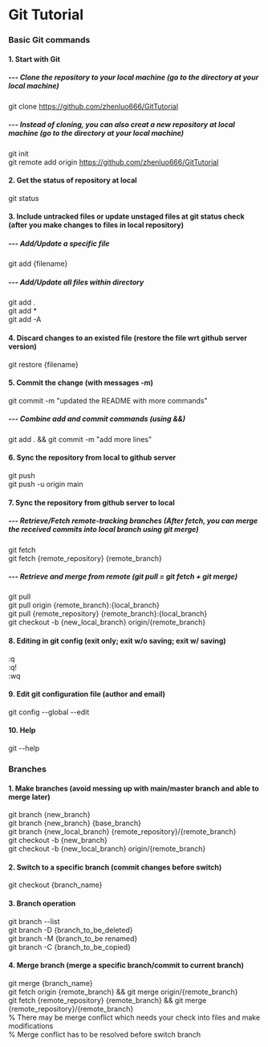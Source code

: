 # Git Tutorial
###  Basic Git commands
#### 1. Start with Git
##### --- Clone the repository to your local machine (go to the directory at your local machine)
git clone https://github.com/zhenluo666/GitTutorial
##### --- Instead of cloning, you can also creat a new repository at local machine (go to the directory at your local machine)
git init  
git remote add origin https://github.com/zhenluo666/GitTutorial  
#### 2. Get the status of repository at local
git status
#### 3. Include untracked files or update unstaged files at git status check (after you make changes to files in local repository)
##### --- Add/Update a specific file
git add {filename}
##### --- Add/Update all files within directory
git add .  
git add *  
git add -A
#### 4. Discard changes to an existed file (restore the file wrt github server version)
git restore {filename}
#### 5. Commit the change (with messages -m)
git commit -m "updated the README with more commands"
##### --- Combine add and commit commands (using &&)
git add . && git commit -m "add more lines"
#### 6. Sync the repository from local to github server
git push  
git push -u origin main
#### 7. Sync the repository from github server to local
##### --- Retrieve/Fetch remote-tracking branches (After fetch, you can merge the received commits into local branch using git merge)
git fetch  
git fetch {remote_repository} {remote_branch}
##### --- Retrieve and merge from remote (git pull = git fetch + git merge)
git pull  
git pull origin {remote_branch}:{local_branch}  
git pull {remote_repository} {remote_branch}:{local_branch}  
git checkout -b {new_local_branch} origin/{remote_branch}
#### 8. Editing in git config (exit only; exit w/o saving; exit w/ saving)
:q  
:q!  
:wq  
#### 9. Edit git configuration file (author and email)
git config --global --edit
#### 10. Help
git --help
### Branches
#### 1. Make branches (avoid messing up with main/master branch and able to merge later)
git branch {new_branch}  
git branch {new_branch} {base_branch}  
git branch {new_local_branch} {remote_repository}/{remote_branch}  
git checkout -b {new_branch}  
git checkout -b {new_local_branch} origin/{remote_branch}  
#### 2. Switch to a specific branch (commit changes before switch)
git checkout {branch_name}
#### 3. Branch operation
git branch --list  
git branch -D {branch_to_be_deleted}  
git branch -M {branch_to_be renamed}  
git branch -C {branch_to_be_copied}
#### 4. Merge branch (merge a specific branch/commit to current branch)
git merge {branch_name}  
git fetch origin {remote_branch} && git merge origin/{remote_branch}  
git fetch {remote_repository} {remote_branch} && git merge {remote_repository}/{remote_branch}  
% There may be merge conflict which needs your check into files and make modifications  
% Merge conflict has to be resolved before switch branch



